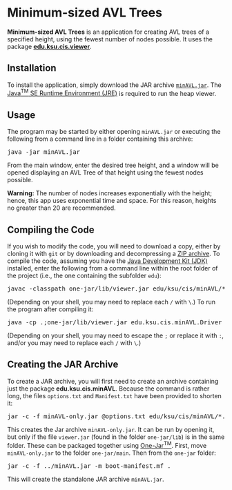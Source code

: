 # Minimum-sized AVL Trees

**Minimum-sized AVL Trees** is an application for creating AVL trees of a specified height, using the fewest number of nodes possible. It uses the package [**edu.ksu.cis.viewer**](https://github.com/RodHowell-Algorithms/Tree-Viewer).

## Installation

To install the application, simply download the JAR archive [`minAVL.jar`](https://github.com/RodHowell-Algorithms/Min-AVL-Trees/raw/main/minAVL.jar). The [Java<sup>TM</sup> SE Runtime Environment (JRE)](https://java.com) is required to run the heap viewer.

## Usage

The program may be started by either opening `minAVL.jar` or executing the following from a command line in a folder containing this archive:

<pre>
java -jar minAVL.jar
</pre>

From the main window, enter the desired tree height, and a window will be opened displaying an AVL Tree of that height using the fewest nodes possible.

**Warning:** The number of nodes increases exponentially with the height; hence, this app uses exponential time and space. For this reason, heights no greater than 20 are recommended.

## Compiling the Code

If you wish to modify the code, you will need to download a copy, either by cloning it with `git` or by downloading and decompressing a [ZIP archive](https://github.com/RodHowell-Algorithms/Min-AVL-Trees/archive/refs/heads/main.zip). To compile the code, assuming you have the [Java Development Kit (JDK)](https://www.java.com/en/download/manual.jsp) installed, enter the following from a command line within the root folder of the project (i.e., the one containing the subfolder `edu`):

<pre>
javac -classpath one-jar/lib/viewer.jar edu/ksu/cis/minAVL/*.java
</pre>

(Depending on your shell, you may need to replace each `/` with `\`.) To run the program after compiling it:

<pre>
java -cp .;one-jar/lib/viewer.jar edu.ksu.cis.minAVL.Driver
</pre>

(Depending on your shell, you may need to escape the `;` or replace it with `:`, and/or you may need to replace each `/` with `\`.)

## Creating the JAR Archive

To create a JAR archive, you will first need to create an archive containing just the package **edu.ksu.cis.minAVL**. Because the command is rather long, the files `options.txt` and `Manifest.txt` have been provided to shorten it:

<pre>
jar -c -f minAVL-only.jar @options.txt edu/ksu/cis/minAVL/*.class
</pre>

This creates the Jar archive `minAVL-only.jar`. It can be run by opening it, but only if the file `viewer.jar` (found in the folder `one-jar/lib`) is in the same folder. These can be packaged together using [One-Jar<sup>TM</sup>](http://one-jar.sourceforge.net/index.php?page=getting-started&file=quickstart). First, move `minAVL-only.jar` to the folder `one-jar/main`. Then from the `one-jar` folder:

<pre>
jar -c -f ../minAVL.jar -m boot-manifest.mf .
</pre>

This will create the standalone JAR archive `minAVL.jar`.